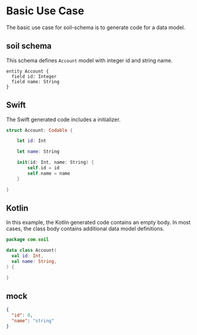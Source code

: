 # Basic Use Case

The basic use case for soil-schema is to generate code for a data model.

## soil schema

This schema defines `Account` model with integer id and string name.

```soil schema
entity Account {
  field id: Integer
  field name: String
}
```

## Swift

The Swift generated code includes a initializer.

```swift generated
struct Account: Codable {

    let id: Int

    let name: String

    init(id: Int, name: String) {
        self.id = id
        self.name = name
    }

}
```

## Kotlin

In this example, the Kotlin generated code contains an empty body.
In most cases, the class body contains additional data model definitions.

```kotlin generated
package com.soil

data class Account(
  val id: Int,
  val name: String,
) {

}
```

## mock

```json mock
{
  "id": 0,
  "name": "string"
}
```